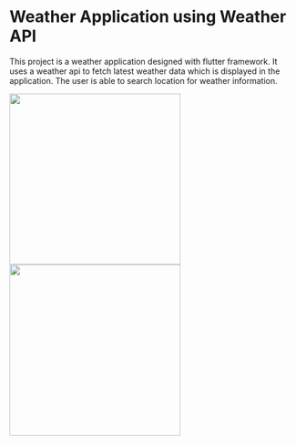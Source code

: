 # Weather Application using Weather API

This project is a weather application designed with flutter framework. It uses a weather api to fetch latest weather data which is displayed in the application. The user is able to search location for weather information. 


<img src="https://user-images.githubusercontent.com/89770092/182083817-9f69d6e6-8188-461f-a129-8c2fc4be829a.jpg" width="300"> <img src="https://user-images.githubusercontent.com/89770092/182083821-60398a65-2974-4e9b-a83f-e4fbb9cf1cae.jpg" width="300">

